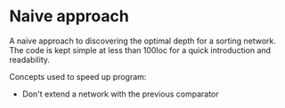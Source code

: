 # Naive approach

A naive approach to discovering the optimal depth for a sorting network. The code is kept simple at less than 100loc 
for a quick introduction and readability.

Concepts used to speed up program:
 - Don't extend a network with the previous comparator